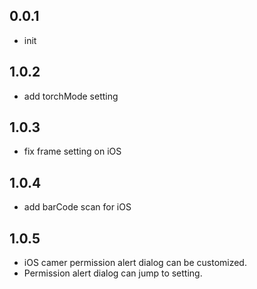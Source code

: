 ## 0.0.1

* init

## 1.0.2

* add torchMode setting

## 1.0.3

* fix frame setting on iOS

## 1.0.4

* add barCode scan for iOS

## 1.0.5

* iOS camer permission alert dialog can be customized.
* Permission alert dialog can jump to setting.